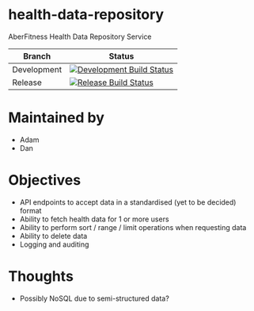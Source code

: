 # health-data-repository
AberFitness Health Data Repository Service

| Branch | Status |
|-|-|
| Development | [![Development Build Status](https://travis-ci.org/sem5640-2018/health-data-repository.svg?branch=development)](https://travis-ci.org/sem5640-2018/health-data-repository) |
| Release | [![Release Build Status](https://travis-ci.org/sem5640-2018/health-data-repository.svg?branch=master)](https://travis-ci.org/sem5640-2018/health-data-repository) |

# Maintained by
* Adam
* Dan

# Objectives
* API endpoints to accept data in a standardised (yet to be decided) format
* Ability to fetch health data for 1 or more users
* Ability to perform sort / range / limit operations when requesting data
* Ability to delete data 
* Logging and auditing


# Thoughts
* Possibly NoSQL due to semi-structured data?
